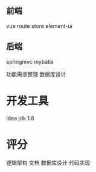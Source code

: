 ## 前端
vue
route
store
element-ui

## 后端
springmvc
mybatis

功能需求整理
数据库设计

# 开发工具
idea
jdk 1.8

# 评分
逻辑架构
文档
数据库设计
代码实现

<!--stackedit_data:
eyJoaXN0b3J5IjpbLTExMzYxMjc2NTZdfQ==
-->